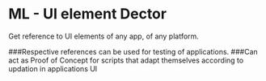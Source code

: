 # ML - UI element Dector
Get reference to UI elements of any app, of any platform.

###Respective references can be used for testing of applications.
###Can act as Proof of Concept for scripts that adapt themselves according to updation in applications UI
